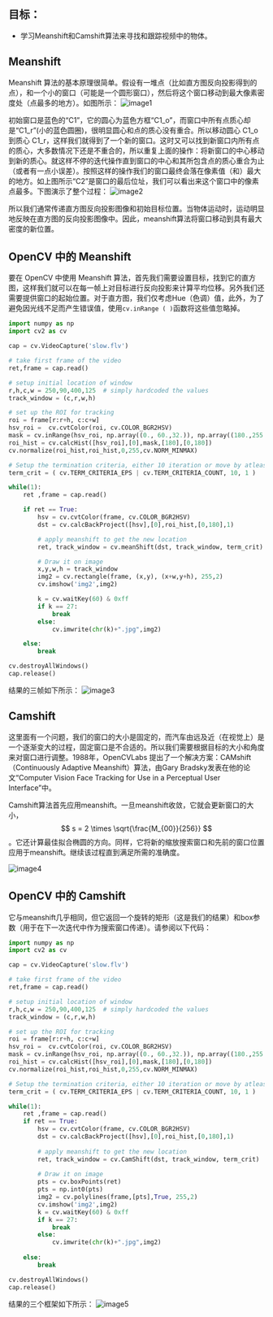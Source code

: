 ## 目标：
- 学习Meanshift和Camshift算法来寻找和跟踪视频中的物体。

## Meanshift
Meanshift 算法的基本原理很简单。假设有一堆点（比如直方图反向投影得到的点），和一个小的窗口（可能是一个圆形窗口），然后将这个窗口移动到最大像素密度处（点最多的地方）。如图所示：
![image1](https://docs.opencv.org/4.0.0/meanshift_basics.jpg)

初始窗口是蓝色的“C1”，它的圆心为蓝色方框“C1_o”，而窗口中所有点质心却是“C1_r”(小的蓝色圆圈)，很明显圆心和点的质心没有重合。所以移动圆心 C1_o 到质心 C1_r，这样我们就得到了一个新的窗口。这时又可以找到新窗口内所有点的质心，大多数情况下还是不重合的，所以重复上面的操作：将新窗口的中心移动到新的质心。就这样不停的迭代操作直到窗口的中心和其所包含点的质心重合为止（或者有一点小误差）。按照这样的操作我们的窗口最终会落在像素值（和）最大的地方。如上图所示“C2”是窗口的最后位址，我们可以看出来这个窗口中的像素点最多。下图演示了整个过程：
![image2](https://docs.opencv.org/4.0.0/meanshift_face.gif)

所以我们通常传递直方图反向投影图像和初始目标位置。当物体运动时，运动明显地反映在直方图的反向投影图像中。因此，meanshift算法将窗口移动到具有最大密度的新位置。

## OpenCV 中的 Meanshift
要在 OpenCV 中使用 Meanshift 算法，首先我们需要设置目标，找到它的直方图，这样我们就可以在每一帧上对目标进行反向投影来计算平均位移。另外我们还需要提供窗口的起始位置。对于直方图，我们仅考虑Hue（色调）值，此外，为了避免因光线不足而产生错误值，使用`cv.inRange ( )`函数将这些值忽略掉。

```python
import numpy as np
import cv2 as cv

cap = cv.VideoCapture('slow.flv')

# take first frame of the video
ret,frame = cap.read()

# setup initial location of window
r,h,c,w = 250,90,400,125  # simply hardcoded the values
track_window = (c,r,w,h)

# set up the ROI for tracking
roi = frame[r:r+h, c:c+w]
hsv_roi =  cv.cvtColor(roi, cv.COLOR_BGR2HSV)
mask = cv.inRange(hsv_roi, np.array((0., 60.,32.)), np.array((180.,255.,255.)))
roi_hist = cv.calcHist([hsv_roi],[0],mask,[180],[0,180])
cv.normalize(roi_hist,roi_hist,0,255,cv.NORM_MINMAX)

# Setup the termination criteria, either 10 iteration or move by atleast 1 pt
term_crit = ( cv.TERM_CRITERIA_EPS | cv.TERM_CRITERIA_COUNT, 10, 1 )

while(1):
    ret ,frame = cap.read()

    if ret == True:
        hsv = cv.cvtColor(frame, cv.COLOR_BGR2HSV)
        dst = cv.calcBackProject([hsv],[0],roi_hist,[0,180],1)

        # apply meanshift to get the new location
        ret, track_window = cv.meanShift(dst, track_window, term_crit)

        # Draw it on image
        x,y,w,h = track_window
        img2 = cv.rectangle(frame, (x,y), (x+w,y+h), 255,2)
        cv.imshow('img2',img2)

        k = cv.waitKey(60) & 0xff
        if k == 27:
            break
        else:
            cv.imwrite(chr(k)+".jpg",img2)

    else:
        break

cv.destroyAllWindows()
cap.release()
```

结果的三帧如下所示：
![image3](https://docs.opencv.org/4.0.0/meanshift_result.jpg)

## Camshift
这里面有一个问题，我们的窗口的大小是固定的，而汽车由远及近（在视觉上）是一个逐渐变大的过程，固定窗口是不合适的。所以我们需要根据目标的大小和角度来对窗口进行调整。1988年，OpenCVLabs 提出了一个解决方案：CAMshift （Continuously Adaptive Meanshift）算法，由Gary Bradsky发表在他的论文“Computer Vision Face Tracking for Use in a Perceptual User Interface”中。

Camshift算法首先应用meanshift。一旦meanshift收敛，它就会更新窗口的大小，$$ s = 2 \times \sqrt{\frac{M_{00}}{256}} $$。它还计算最佳拟合椭圆的方向。同样，它将新的缩放搜索窗口和先前的窗口位置应用于meanshift。继续该过程直到满足所需的准确度。

![image4](https://docs.opencv.org/4.0.0/camshift_face.gif)

## OpenCV 中的 Camshift

它与meanshift几乎相同，但它返回一个旋转的矩形（这是我们的结果）和box参数（用于在下一次迭代中作为搜索窗口传递）。请参阅以下代码：


```python
import numpy as np
import cv2 as cv

cap = cv.VideoCapture('slow.flv')

# take first frame of the video
ret,frame = cap.read()

# setup initial location of window
r,h,c,w = 250,90,400,125  # simply hardcoded the values
track_window = (c,r,w,h)

# set up the ROI for tracking
roi = frame[r:r+h, c:c+w]
hsv_roi =  cv.cvtColor(roi, cv.COLOR_BGR2HSV)
mask = cv.inRange(hsv_roi, np.array((0., 60.,32.)), np.array((180.,255.,255.)))
roi_hist = cv.calcHist([hsv_roi],[0],mask,[180],[0,180])
cv.normalize(roi_hist,roi_hist,0,255,cv.NORM_MINMAX)

# Setup the termination criteria, either 10 iteration or move by atleast 1 pt
term_crit = ( cv.TERM_CRITERIA_EPS | cv.TERM_CRITERIA_COUNT, 10, 1 )

while(1):
    ret ,frame = cap.read()
    if ret == True:
        hsv = cv.cvtColor(frame, cv.COLOR_BGR2HSV)
        dst = cv.calcBackProject([hsv],[0],roi_hist,[0,180],1)
        
        # apply meanshift to get the new location
        ret, track_window = cv.CamShift(dst, track_window, term_crit)
        
        # Draw it on image
        pts = cv.boxPoints(ret)
        pts = np.int0(pts)
        img2 = cv.polylines(frame,[pts],True, 255,2)
        cv.imshow('img2',img2)
        k = cv.waitKey(60) & 0xff
        if k == 27:
            break
        else:
            cv.imwrite(chr(k)+".jpg",img2)
    
    else:
        break

cv.destroyAllWindows()
cap.release()
```

结果的三个框架如下所示：
![image5](https://docs.opencv.org/4.0.0/camshift_result.jpg)
